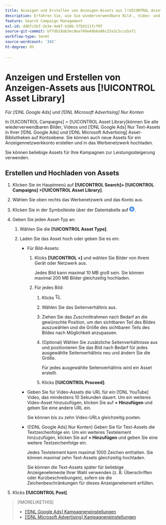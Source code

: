 ```yaml
---
title: Anzeigen und Erstellen von Anzeigen-Assets aus [!UICONTROL Asset Library]
description: Erfahren Sie, wie Sie wiederverwendbare Bild-, Video- und Text-Assets für Ihre [!DNL Google Ads] und [!DNL Microsoft Advertising] Asset-Bibliotheken auf Kontoebene.
feature: Search Campaign Management
exl-id: dd6fc5bf-3e3e-4e8f-b20b-37b9311fcf9f
source-git-commit: bf7db19ab3ec8ea749e48b6a96c25a3c5cca5a71
workflow-type: tm+mt
source-wordcount: '342'
ht-degree: 0%

---
```


# Anzeigen und Erstellen von Anzeigen-Assets aus [!UICONTROL Asset Library]

*Für [!DNL Google Ads] und [!DNL Microsoft Advertising] Nur Konten*

In [!UICONTROL Campaigns] > [!UICONTROL Asset Library]können Sie alle wiederverwendbaren Bilder, Videos und [!DNL Google Ads] Nur Text-Assets in Ihrer [!DNL Google Ads] und [!DNL Microsoft Advertising] Asset-Bibliotheken auf Kontoebene. Sie können auch neue Assets für ein Anzeigennetzwerkkonto erstellen und in das Werbenetzwerk hochladen.

Sie können beliebige Assets für Ihre Kampagnen zur Leistungssteigerung verwenden.

## Erstellen und Hochladen von Assets

1. Klicken Sie im Hauptmenü auf **[!UICONTROL Search]> [!UICONTROL Campaigns] >[!UICONTROL Asset Library]**.

1. Wählen Sie oben rechts das Werbenetzwerk und das Konto aus.

1. Klicken Sie in der Symbolleiste über der Datentabelle auf ![Hochladen](/help/search-social-commerce/assets/add.png "Hochladen").

1. Geben Sie jeden Asset-Typ an:

   1. Wählen Sie die **[!UICONTROL Asset Type]**.

   1. Laden Sie das Asset hoch oder geben Sie es ein:

      * Für Bild-Assets:

         1. Klicks **[!UICONTROL +]** und wählen Sie Bilder von Ihrem Gerät oder Netzwerk aus.

            Jedes Bild kann maximal 10 MB groß sein. Sie können maximal 200 MB Bilder gleichzeitig hochladen.

         1. Für jedes Bild:

            1. Klicks ![Zuschneiden](/help/search-social-commerce/assets/crop.png "Zuschneiden").

            1. Wählen Sie das Seitenverhältnis aus.

            1. Ziehen Sie das Zuschnittrahmen nach Bedarf an die gewünschte Position, um den sichtbaren Teil des Bildes auszuwählen und die Größe des sichtbaren Teils des Bildes nach Möglichkeit anzupassen.

            1. (Optional) Wählen Sie zusätzliche Seitenverhältnisse aus und positionieren Sie das Bild nach Bedarf für jedes ausgewählte Seitenverhältnis neu und ändern Sie die Größe.

               Für jedes ausgewählte Seitenverhältnis wird ein Asset erstellt.

            1. Klicks **[!UICONTROL Proceed]**.

      * Geben Sie für Video-Assets die URL für ein [!DNL YouTube] Video, das mindestens 10 Sekunden dauert. Um ein weiteres Video-Asset hinzuzufügen, klicken Sie auf **+ Hinzufügen** und geben Sie eine andere URL ein.

        Sie können bis zu zehn Video-URLs gleichzeitig posten.

      * ([!DNL Google Ads] Nur Konten) Geben Sie für Text-Assets die Textzeichenfolge ein. Um ein weiteres Textelement hinzuzufügen, klicken Sie auf **+ Hinzufügen** und geben Sie eine weitere Textzeichenfolge ein.

        Jedes Textelement kann maximal 1000 Zeichen enthalten. Sie können maximal zehn Text-Assets gleichzeitig hochladen.

        Sie können die Text-Assets später für beliebige Anzeigenelemente Ihrer Wahl verwenden (z. B. Überschriften oder Kurzbeschreibungen), sofern sie die Zeichenbeschränkungen für dieses Anzeigenelement erfüllen.

1. Klicks **[!UICONTROL Post]**.

>[!MORELIKETHIS]
>
>* [[!DNL Google Ads] Kampagneneinstellungen](/help/search-social-commerce/campaign-management/campaigns/campaign-settings-google.md)
>* [[!DNL Microsoft Advertising] Kampagneneinstellungen](/help/search-social-commerce/campaign-management/campaigns/campaign-settings-microsoft.md)
